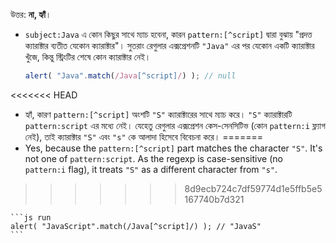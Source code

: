 উত্তর: **না, হ্যাঁ**।

- `subject:Java` এ কোন কিছুর সাথে ম্যাচ হবেনা, কারন `pattern:[^script]` দ্বারা বুঝায় "প্রদত্ত ক্যারাক্টার ব্যতীত যেকোন ক্যারাক্টার"। সুতরাং রেগুলার এক্সপ্রেশনটি `"Java"` এর পর যেকোন একটি ক্যারাক্টার খুঁজে, কিন্তু স্ট্রিংটির শেষে কোন ক্যারাক্টার নেই।

    ```js run
    alert( "Java".match(/Java[^script]/) ); // null
    ```
<<<<<<< HEAD
- হ্যাঁ, কারণ `pattern:[^script]` অংশটি `"S"` ক্যারাক্টারের সাথে ম্যাচ করে। `"S"` ক্যারাক্টারটি `pattern:script` এর মধ্যে নেই। যেহেতু রেগুলার এক্সপ্রেশন কেস-সেনসিটিভ (কোন `pattern:i` ফ্ল্যাগ নেই), তাই ক্যারাক্টার `"S"` এবং `"s"` কে আলাদা হিসেবে বিবেচনা করে।
=======
- Yes, because the `pattern:[^script]` part matches the character `"S"`. It's not one of `pattern:script`. As the regexp is case-sensitive (no `pattern:i` flag), it treats `"S"` as a different character from `"s"`.
>>>>>>> 8d9ecb724c7df59774d1e5ffb5e5167740b7d321

    ```js run
    alert( "JavaScript".match(/Java[^script]/) ); // "JavaS"
    ```
